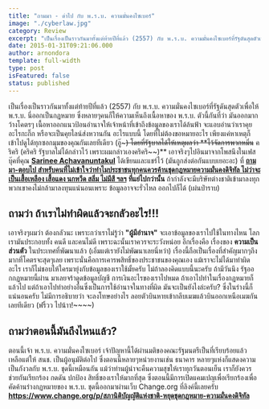 ```yaml
---
title: "ถามมา - ด่าไป กับ พ.ร.บ. ความมั่นคงไซเบอร์"
image: "./cyberlaw.jpg"
category: Review
excerpt: "เป็นเรื่องเป็นราวกันมาทั้งแต่ท้ายปีที่แล้ว (2557) กับ พ.ร.บ. ความมั่นคงไซเบอร์ที่รัฐดันสุดตัวเพื่อให้ พ.ร.บ. นี่ออกเป็นกฏหมาย"
date: 2015-01-31T09:21:06.000
author: arnondora
template: full-width
type: post
isFeatured: false
status: published
---
```


เป็นเรื่องเป็นราวกันมาทั้งแต่ท้ายปีที่แล้ว (2557) กับ พ.ร.บ. ความมั่นคงไซเบอร์ที่รัฐดันสุดตัวเพื่อให้ พ.ร.บ. นี่ออกเป็นกฏหมาย ซึ่งหลายๆคนก็ให้ความเห็นถึงเนื้อหาของ พ.ร.บ. ตัวนี้กันที่ว่า มันออกมากว้างโคตรๆ เนื้อหาออกแนวป้อนอำนาจให้เจ้าหน้าที่เข้าถึงข้อมูลของเราได้ล้นฟ้า จะแอบอ่านว่าเราคุยอะไรกะกิ๊ก หรือจะเป็นคุยไลน์ส่งหวานกัน อะไรแบบนี้ โดยที่ไม่ต้องขอหมายอะไร เพียงแค่หาเหตุก็เข้าไปดูได้ทุกซอกมุมของคุณกันเลยทีเดียว (อู๊~~~)  โดยที่รัฐบาลได้ให้เหตุผลว่า **ไว้จัดการพวกหมิ่น~~ คริคริ (คริคริ รัฐบาลไม่ได้กล่าวไว้ เพราะผมกล่าวเองคริคริ~~)**
เอาจริงๆไปอินมาจากโพสนึงในเฟสบุ๊คที่คุณ **[Sarinee Achavanuntakul][0]** ได้เขียนและแชร์ไว้ (มันถูกส่งต่อกันแบบเยอะอะ) ที่ **[ถามมา-ตอบไป สำหรับคนที่ไม่เข้าใจว่าทำไมประชาชนทุกคนควรค้านชุดกฎหมายความมั่นคงดิจิทัล ไม่ว่าจะเป็นเสื้อเหลือง เสื้อแดง นกหวีด สลิ่ม ไม่มีสี ฯลฯ][1]**
**ที่แย่ไปกว่านั้น** ถ้ากำลังจะมีบริษัทต่างชาติเข้ามาลงทุก พวกเขาคงไม่กล้ามาลงทุนแน่นอนเพราะ ข้อมูลอาจจะรั่วไหล ออกไปก็ได้ (เผ่นป่าราบ)

## ถามว่า ถ้าเราไม่ทำผิดแล้วจะกลัวอะไร!!!
เอาจริงๆผมว่า ต้องกลัวนะ เพราะกว่าเราไม่รู้ว่า **"ผู้มีอำนาจ"**  จะเอาข้อมูลของเราไปใช้ในทางไหน โลกเรามันประกอบทั้ง คนดี และคนไม่ดี เพราะฉะนั้นเราควรจะระวังหน่อย อีกเรื่องคือ เรื่องของ **ความเป็นส่วนตัว** ในประเทศที่พัฒนาแล้ว (เอิ่มแต่เรายังไม่พัฒนาเลยนี่หว่า) เรื่องนี้ถือเป็นเรื่องที่สำคัญมากๆถึงมากที่โคตรจะสุดๆเลย เพราะนั่นคือการเคารพสิทธิ์ของประชาชนของคุณเอง แม้เราจะไม่ได้มาทำผิดอะไร เราก็ไม่ชอบให้ใครมายุ่งกับข้อมูลของเราใช้มั้ยครับ ไม่ถ้าลองคิดแบบนี้นะครับ ถ้ามีวันนึง รัฐออกกฏหมายนี้ผ่าน มาเลยจร้าดูดข้อมูลบัญชี การเงินอะไรของเราไปหมด ถ้าเอาไปทำในเรื่องกฏหมายก็แล้วไป แต่ถ้าเอาไปทำอย่างอื่นซึ่งเป็นการใช้อำนาจในทางที่ผิด มันจะเป็นยังไงล่ะครับ? ซึ่งในร่างนี้ก็แน่นอนครับ ไม่มีการอธิบายว่า จะลงโทษอย่างไร ลอยตัวบินหายเข้ากลีบเมฆแล้วบินออกเหนือเมฆกันเลยทีเดียว (ฟริ้วว ไปน้าา!~~~~)

## ถามว่าตอนนี้มันถึงไหนแล้ว?
ตอนนี้เจ้า พ.ร.บ. ความมั่นคงไซเบอร์ เจ้าปัญหานี้ได้ผ่านมติของคณะรัฐมนตรีเป็นที่เรียบร้อยแล้ว เหลือแต่ให้ สนช. เป็นผู้อนุมัติต่อไป ซึ่งตอนนี้หลายๆหน่วยงานเช่น ธนาคาร หลายๆแห่งก็แสดงความเป็นกังวลกับ พ.ร.บ. ชุดนี้เหมือนกัน
แม้ว่าท่านผู้นำจะคืนความสุขให้เราทุกวันตอนเย็น เราก็ยังควรช่วยกันเรียกร้อง กดดัน ปกป้อง สิทธิ์ของเราให้มากที่สุด ซึ่งตอนนี้มีการเปิดแคมเปญเพื่อเรียกร้องเพื่อคัดค้านร่างกฏหมายของ พ.ร.บ. ชุดนี้ออกมาผ่านเว็บ Change.org ที่ลิงค์นี้เลยครับ **[https://www.change.org/p/สภานิติบัญญัติแห่งชาติ-หยุดชุดกฎหมาย-ความมั่นคงดิจิทัล ][2]**

[0]: https://www.facebook.com/SarineeA?fref=nf
[1]: https://www.facebook.com/SarineeA/posts/1067021653324670?
[2]: https://www.change.org/p/สภานิติบัญญัติแห่งชาติ-หยุดชุดกฎหมาย-ความมั่นคงดิจิทัล
